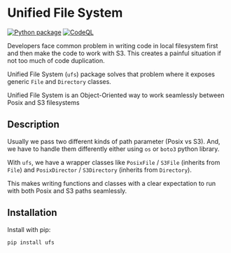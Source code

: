# Unified File System

[![Python package](https://github.com/spsoni/ufs/actions/workflows/python-package.yml/badge.svg)](https://github.com/spsoni/ufs/actions/workflows/python-package.yml)
[![CodeQL](https://github.com/spsoni/ufs/actions/workflows/codeql.yml/badge.svg)](https://github.com/spsoni/ufs/actions/workflows/codeql.yml)

Developers face common problem in writing code in local filesystem first and then make the code to work with S3.
This creates a painful situation if not too much of code duplication.

Unified File System (`ufs`) package solves that problem where it exposes generic `File` and `Directory` classes.

Unified File System is an Object-Oriented way to work seamlessly between Posix and S3 filesystems

## Description

Usually we pass two different kinds of path parameter (Posix vs S3). And, we have to handle them differently either
using `os` or `boto3` python library.

With `ufs`, we have a wrapper classes like `PosixFile` / `S3File` (inherits from `File`)
and `PosixDirector` / `S3Directory` (inherits from `Directory`).

This makes writing functions and classes with a clear expectation to run with both Posix and S3 paths seamlessly.

## Installation

Install with pip:

``` bash
pip install ufs

```
